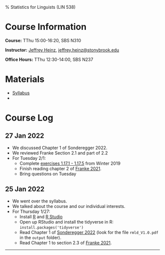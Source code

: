 % Statistics for Linguists (LIN 538)

# Course Information

**Course:** TThu 15:00-16:20, SBS N310

**Instructor:** [Jeffrey Heinz](http://jeffreyheinz.net/), [jeffrey.heinz@stonybrook.edu](mailto:jeffrey.heinz@stonybrook.edu)

**Office Hours:** TThu 12:30-14:00, SBS N237

# Materials

* [Syllabus](materials/syllabus-stats-LIN538-22S-Heinz.pdf)
* 

# Course Log

## 27 Jan 2022

* We discussed Chapter 1 of Sonderegger 2022.
* We reviewed Franke Section 2.1 and part of 2.2
* For Tuesday 2/1:
  * Complete [exercises 1.17.1 - 1.17.5](materials/exercises.pdf) from Winter 2019
  * Finish reading chapter 2 of [Franke 2021](https://michael-franke.github.io/intro-data-analysis/index.html).
  * Bring questions on Tuesday

## 25 Jan 2022

* We went over the syllabus.
* We talked about the course and our individual interests.
* For Thursday 1/27:
  * Install [R](https://cran.r-project.org/) and [R Studio](https://www.rstudio.com/products/rstudio/download/)
  * Open up RStudio and install the tidyverse in R: `install.packages('tidyverse')`
  * Read Chapter 1 of [Sonderegger 2022](http://osf.io/pnumg) (look for the file `rmld_V1.0.pdf` in the `output` folder).
  * Read Chapter 1 to section 2.3 of [Franke 2021](https://michael-franke.github.io/intro-data-analysis/index.html). 


-------------------------------------------------------------------------------
